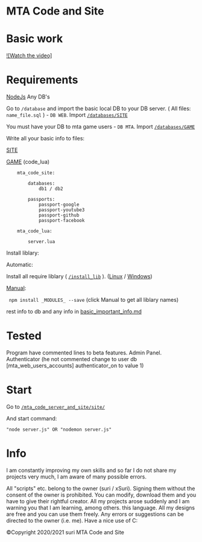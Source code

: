 # MTA Code and Site

# Basic work

[![Watch the video]](https://youtu.be/GWm5nIZRac4)

# Requirements

[NodeJs](https://nodejs.org/en/)
Any DB's

Go to `/database` and import the basic local DB to your DB server. ( All files: `name_file.sql` ) - ``DB WEB``. Import [`/databases/SITE`](https://github.com/xSuri/mta_site/tree/main/databases/SITE)

You must have your DB to mta game users - ``DB MTA``. Import [`/databases/GAME`](https://github.com/xSuri/mta_site/tree/main/databases/GAME)

Write all your basic info to files: 

[SITE](https://github.com/xSuri/mta_site/tree/main/mta_code_server_and_site/site)

[GAME](https://github.com/xSuri/mta_site/tree/main/mta_code_server_and_site/server/mta_code_web_lua) (code_lua)

```
    mta_code_site:

        databases:
            db1 / db2

        passports:
            passport-google
            passport-youtube3
            passport-github
            passport-facebook

    mta_code_lua:
    
        server.lua
```

Install liblary:

Automatic:

Install all require liblary ( [`/install_lib`](https://github.com/xSuri/mta_site/tree/main/install_lib) ). ([Linux](https://github.com/xSuri/mta_site/tree/main/install_lib/Linux) / [Windows](https://github.com/xSuri/mta_site/tree/main/install_lib/Windows))

[Manual](https://github.com/xSuri/mta_site/tree/main/install_lib/Manual):

``` npm install _MODULES_ --save``` (click Manual to get all liblary names)

rest info to db and any info in [basic_important_info.md](https://github.com/xSuri/mta_site/blob/main/basic_important_info.md)

# Tested

Program have commented lines to beta features. Admin Panel. Authenticator (he not commented change to user db [mta_web_users_accounts] authenticator_on to value 1)

# Start

Go to [`/mta_code_server_and_site/site/`](https://github.com/xSuri/mta_site/tree/main/mta_code_server_and_site/site)

And start command:

``` "node server.js" OR "nodemon server.js" ```

# Info
I am constantly improving my own skills and so far I do not share my projects very much, I am aware of many possible errors.


All "scripts" etc. belong to the owner (suri / xSuri). Signing them without the consent of the owner is prohibited. You can modify, download them and you have to give their rightful creator. All my projects arose suddenly and I am warning you that I am learning, among others. this language. All my designs are free and you can use them freely. Any errors or suggestions can be directed to the owner (i.e. me). Have a nice use of C:

©Copyright 2020/2021 suri
MTA Code and Site
